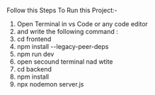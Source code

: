 Follow this Steps To Run this Project:-
1. Open Terminal in vs Code or any code editor
2. and write the following command :
3. cd frontend
4. npm install --legacy-peer-deps
5. npm run dev
6. open secound terminal nad wtite
7. cd backend
8. npm install
9. npx nodemon server.js

